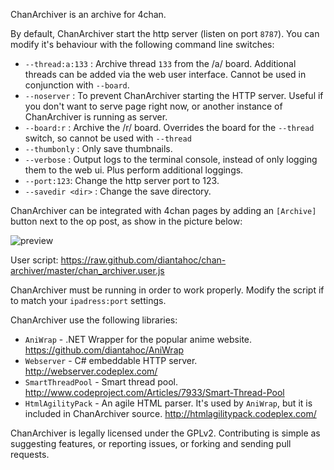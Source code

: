 ChanArchiver is an archive for 4chan. 

By default, ChanArchiver start the http server (listen on port `8787`). You can modify it's behaviour with the following command line switches:

* `--thread:a:133` : Archive thread `133` from the /a/ board. Additional threads can be added via the web user interface. Cannot be used in conjunction with `--board`.
* `--noserver` : To prevent ChanArchiver starting the HTTP server. Useful if you don't want to serve page right now, or another instance of ChanArchiver is running as server.
* `--board:r` : Archive the /r/ board. Overrides the board for the `--thread` switch, so cannot be used with `--thread`
* `--thumbonly` : Only save thumbnails.
* `--verbose` : Output logs to the terminal console, instead of only logging them to the web ui. Plus perform additional loggings.
* `--port:123`: Change the http server port to 123.
* `--savedir <dir>` : Change the save directory.

ChanArchiver can be integrated with 4chan pages by adding an `[Archive]` button next to the op post, as show in the picture below:

![preview](https://cdn.mediacru.sh/2kyg9wLrrWOv.png "Archive button in the OP post")

User script: https://raw.github.com/diantahoc/chan-archiver/master/chan_archiver.user.js

ChanArchiver must be running in order to work properly. Modify the script if to match your `ipadress:port` settings.

ChanArchiver use the following libraries:
	
* `AniWrap` - .NET Wrapper for the popular anime website. https://github.com/diantahoc/AniWrap
* `Webserver` - C# embeddable HTTP server. http://webserver.codeplex.com/ 
* `SmartThreadPool` - Smart thread pool. http://www.codeproject.com/Articles/7933/Smart-Thread-Pool
* `HtmlAgilityPack` - An agile HTML parser. It's used by `AniWrap`, but it is included in ChanArchiver source. http://htmlagilitypack.codeplex.com/

ChanArchiver is legally licensed under the GPLv2. Contributing is simple as suggesting features, or reporting issues, or forking and sending pull requests.
